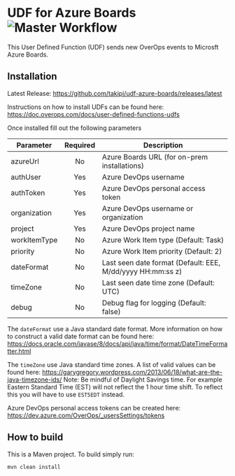 # UDF for Azure Boards ![Master Workflow](https://github.com/takipi/udf-azure-boards/workflows/Master%20Workflow/badge.svg)
This User Defined Function (UDF) sends new OverOps events to Microsft Azure Boards.


## Installation
Latest Release:  https://github.com/takipi/udf-azure-boards/releases/latest

Instructions on how to install UDFs can be found here:
https://doc.overops.com/docs/user-defined-functions-udfs

Once installed fill out the following parameters

| Parameter    | Required | Description                                                |
| ------------ |:--------:| ---------------------------------------------------------- |
| azureUrl     | No       | Azure Boards URL (for on-prem installations)               |
| authUser     | Yes      | Azure DevOps username                                      |
| authToken    | Yes      | Azure DevOps personal access token                         |
| organization | Yes      | Azure DevOps username or organization                      |
| project      | Yes      | Azure DevOps project name                                  |
| workItemType | No       | Azure Work Item type (Default: Task)                       |
| priority     | No       | Azure Work Item priority (Default: 2)                      |
| dateFormat   | No       | Last seen date format (Default: EEE, M/dd/yyyy HH:mm:ss z) |
| timeZone     | No       | Last seen date time zone (Default: UTC)                    |
| debug        | No       | Debug flag for logging (Default: false)                    |

The `dateFormat` use a Java standard date format.  More information on how to construct a valid date format can be found here: https://docs.oracle.com/javase/8/docs/api/java/time/format/DateTimeFormatter.html

The `timeZone` use Java standard time zones.  A list of valid values can be found here:  https://garygregory.wordpress.com/2013/06/18/what-are-the-java-timezone-ids/ 
Note:  Be mindful of Daylight Savings time.  For example Eastern Standard Time (EST) will not reflect the 1 hour time shift.  To reflect this you will have to use `EST5EDT` instead.



Azure DevOps personal access tokens can be created here:
https://dev.azure.com/OverOps/_usersSettings/tokens


## How to build
This is a Maven project.  To build simply run:
```shell
mvn clean install
```
